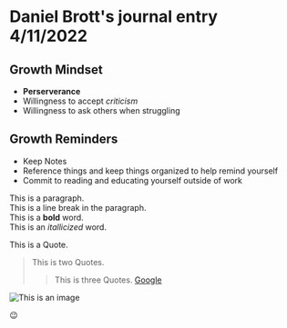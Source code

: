# Daniel Brott's journal entry 4/11/2022

## Growth Mindset
- **Perserverance**
- Willingness to accept *criticism*
- Willingness to ask others when struggling

## Growth Reminders
- Keep Notes
- Reference things and keep things organized to help remind yourself
- Commit to reading and educating yourself outside of work


<p> This is a paragraph. <br> This is a line break in the paragraph.<br> This is a <strong> bold</strong> word.<br> This is an <em> itallicized </em> word.</p
  
 > This is a Quote.
  >> This is two Quotes.
  >>> This is three Quotes.
  >>> [Google](https://google.com/)
  
![This is an image](https://myoctocat.com/assets/images/base-octocat.svg)

  :wink:
  
  

